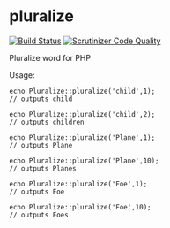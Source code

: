 pluralize
=========

[![Build Status](https://scrutinizer-ci.com/g/freshsauce/pluralize-php/badges/build.png?b=master)](https://scrutinizer-ci.com/g/freshsauce/pluralize-php/build-status/master) [![Scrutinizer Code Quality](https://scrutinizer-ci.com/g/freshsauce/pluralize-php/badges/quality-score.png?b=master)](https://scrutinizer-ci.com/g/freshsauce/pluralize-php/?branch=master)

Pluralize word for PHP

Usage:

    echo Pluralize::pluralize('child',1);
    // outputs child

    echo Pluralize::pluralize('child',2);
    // outputs children
    
    echo Pluralize::pluralize('Plane',1);
    // outputs Plane
    
    echo Pluralize::pluralize('Plane',10);
    // outputs Planes
    
    echo Pluralize::pluralize('Foe',1);
    // outputs Foe
    
    echo Pluralize::pluralize('Foe',10);
    // outputs Foes
    
